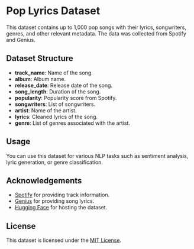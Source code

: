 
# Pop Lyrics Dataset 

This dataset contains up to 1,000 pop songs with their lyrics, songwriters, genres, and other relevant metadata. The data was collected from Spotify and Genius.

## Dataset Structure

- **track_name**: Name of the song.
- **album**: Album name.
- **release_date**: Release date of the song.
- **song_length**: Duration of the song.
- **popularity**: Popularity score from Spotify.
- **songwriters**: List of songwriters.
- **artist**: Name of the artist.
- **lyrics**: Cleaned lyrics of the song.
- **genre**: List of genres associated with the artist.

## Usage

You can use this dataset for various NLP tasks such as sentiment analysis, lyric generation, or genre classification.

## Acknowledgements

- [Spotify](https://www.spotify.com) for providing track information.
- [Genius](https://genius.com) for providing song lyrics.
- [Hugging Face](https://huggingface.co) for hosting the dataset.

## License

This dataset is licensed under the [MIT License](LICENSE).
    
